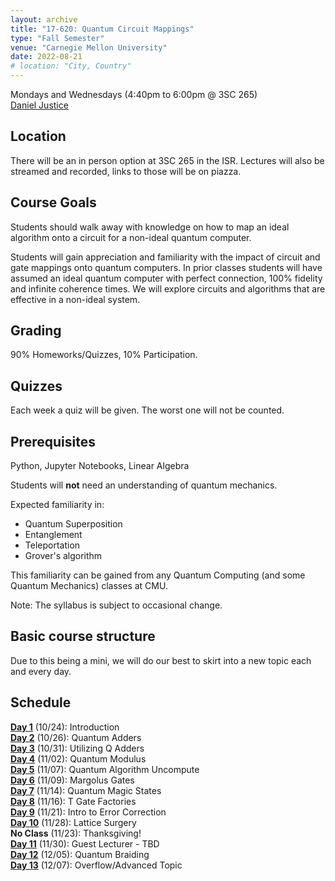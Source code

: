 ```yaml
---
layout: archive
title: "17-620: Quantum Circuit Mappings"
type: "Fall Semester"
venue: "Carnegie Mellon University"
date: 2022-08-21
# location: "City, Country"
---
```


Mondays and Wednesdays (4:40pm to 6:00pm @ 3SC 265)   
[Daniel Justice](https://thequantumturtle.github.io/)


## Location
 There will be an in person option at 3SC 265 in the ISR. Lectures will also be streamed and recorded, links to those will be on piazza.  

## Course Goals
Students should walk away with knowledge on how to map an ideal algorithm onto a circuit for a non-ideal quantum computer. 

Students will gain appreciation and familiarity with the impact of circuit and gate mappings onto quantum computers. In prior classes students will have assumed an ideal quantum computer with perfect connection, 100% fidelity and infinite coherence times. We will explore circuits and algorithms that are effective in a non-ideal system.


## Grading
90% Homeworks/Quizzes, 10% Participation.

## Quizzes
Each week a quiz will be given. The worst one will not be counted.

## Prerequisites
Python, Jupyter Notebooks, Linear Algebra

Students will **not** need an understanding of quantum mechanics.

Expected familiarity in:   
- Quantum Superposition
- Entanglement 
- Teleportation 
- Grover's algorithm  

This familiarity can be gained from any Quantum Computing (and some Quantum Mechanics) classes at CMU. 

Note: The syllabus is subject to occasional change. 


## Basic course structure

Due to this being a mini, we will do our best to skirt into a new topic each and every day. 


## Schedule
[**Day 1**](/courses/2022-Fall-17620/syllabus/1-Introduction) (10/24): Introduction  
[**Day 2**](/courses/2022-Fall-17620/syllabus/2-Q-Adders) (10/26): Quantum Adders  
[**Day 3**](/courses/2022-Fall-17620/syllabus/3-Utilizing-Q-Adders) (10/31): Utilizing Q Adders  
[**Day 4**](/courses/2022-Fall-17620/syllabus/4-Quantum-Modulus) (11/02): Quantum Modulus  
[**Day 5**](/courses/2022-Fall-17620/syllabus/5-Q-Algo-Uncompute) (11/07): Quantum Algorithm Uncompute  
[**Day 6**](/courses/2022-Fall-17620/syllabus/6-Margolus-Gates) (11/09): Margolus Gates  
[**Day 7**](/courses/2022-Fall-17620/syllabus/7-Quantum-Magic-States) (11/14): Quantum Magic States  
[**Day 8**](/courses/2022-Fall-17620/syllabus/8-T-Factories) (11/16): T Gate Factories  
[**Day 9**](/courses/2022-Fall-17620/syllabus/9-Intro-Error-Correction) (11/21): Intro to Error Correction   
[**Day 10**](/courses/2022-Fall-17620/syllabus/10-Lattice-Surgery) (11/28): Lattice Surgery  
**No Class** (11/23): Thanksgiving!  
[**Day 11**](/courses/2022-Fall-17620/syllabus/11-Guest-Lecture) (11/30): Guest Lecturer - TBD  
[**Day 12**](/courses/2022-Fall-17620/syllabus/12-Quantum-Braiding) (12/05): Quantum Braiding  
[**Day 13**](/courses/2022-Fall-17620/syllabus/13-Overflow) (12/07): Overflow/Advanced Topic  


<!-- *Schedule with assignments, readings, etc. can be found [here](schedule)* -->